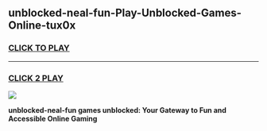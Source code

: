 
## unblocked-neal-fun-Play-Unblocked-Games-Online-tux0x
<h3>
<a href="https://premium76.site?title=unblocked-neal-fun&ref=25A">CLICK TO PLAY</a></h3>
<hr>

<h3>
<a href="https://premium76.site?title=unblocked-neal-fun&ref=25A">CLICK 2 PLAY</a>
  
</h3>

<a href="https://premium76.site?title=unblocked-neal-fun&ref=25A"><img src="https://clearcache.store/games.png"></a>


**unblocked-neal-fun games unblocked: Your Gateway to Fun and Accessible Online Gaming**
